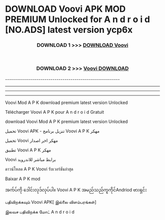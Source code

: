# DOWNLOAD Voovi  APK MOD PREMIUM Unlocked for A n d r o i d [NO.ADS] latest version ycp6x 



<div align="center">

<h3>DOWNLOAD 1 >>> <a href="https://getmod2.web.app/?judul=Voovi ">DOWNLOAD Voovi </a></h3><br>

<h3>DOWNLOAD 2 >>> <a href="https://getmod2.web.app/?judul=Voovi ">Voovi  DOWNLOAD </a></h3>

</div>
----------------------------------------------------------

----------------------------------------------------------

----------------------------------------------------------

----------------------------------------------------------

Voovi  Mod A P K download premium latest version Unlocked

Télécharger Voovi  A P K pour A n d r o i d Gratuit

download Voovi  Mod A P K premium latest version Unlocked

تحميل Voovi  APK - تنزيل برنامج Voovi  A P K مهكر

تحميل Voovi  مهكر اخر اصدار

تطبيق Voovi  A P K مهكر

Voovi  برابط مباشر للاندرويد

ดาวน์โหลด A P K Voovi  รับเวอร์ชันล่าสุด

Baixar A P K mod

အက်ပ်ကို ဒေါင်းလုဒ်လုပ်ပါ။ Voovi  A P K အမည်သည်ကူကိုင်Andriod ဗားရှင်း

பதிவிறக்கவும் Voovi  APK[ இல்லை விளம்பரங்கள்] 
 
இலவச பதிவிறக்க மோட் A n d r o i d



